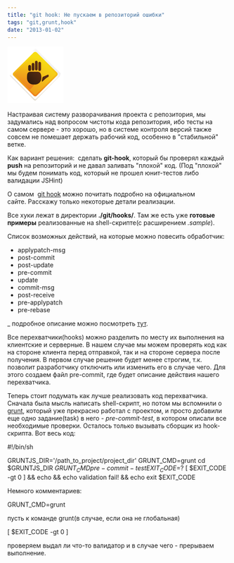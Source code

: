 ```yaml
---
title: "git hook: Не пускаем в репозиторий ошибки"
tags: "git,grunt,hook"
date: "2013-01-02"
---
```


![](images/stop_errors.png "stop_errors")

Настраивая систему разворачивания проекта с репозитория, мы задумались над вопросом чистоты кода репозитория, ибо тесты на самом сервере - это хорошо, но в системе контроля версий также совсем не помешает держать рабочий код, особенно в "стабильной" ветке.

Как вариант решения:  сделать **git-hook**, который бы проверял каждый **push** на репозиторий и не давал заливать "плохой" код. (Под "плохой" мы будем понимать код, который не прошел юнит-тестов либо валидации JSHint)

О самом  [git hook](https://git-scm.com/book/ru/%D0%9D%D0%B0%D1%81%D1%82%D1%80%D0%BE%D0%B9%D0%BA%D0%B0-Git-%D0%9F%D0%B5%D1%80%D0%B5%D1%85%D0%B2%D0%B0%D1%82%D1%87%D0%B8%D0%BA%D0%B8-%D0%B2-Git) можно почитать подробно на официальном сайте. Расскажу только некоторые детали реализации.

Все хуки лежат в директории **./git/hooks/**. Там же есть уже **готовые примеры** реализованные на shell-скрипте(с расширением _.sample_).

Список возможных действий, на которые можно повесить обработчик:

- applypatch-msg
- post-commit
- post-update
- pre-commit
- update
- commit-msg
- post-receive
- pre-applypatch
- pre-rebase

_ подробное описание можно посмотреть [тут](https://www.kernel.org/pub/software/scm/git/docs/githooks.html).

Все перехватчики(hooks) можно разделить по месту их выполнения на клиентские и серверные. В нашем случае мы можем проверять код как на стороне клиента перед отправкой, так и на стороне сервера после получения. В первом случае решение будет менее строгим, т.к. позволит разработчику отключить или изменить его в случае чего. Для этого создаем файл pre-commit, где будет описание действия нашего перехватчика.

Теперь стоит подумать как лучше реализовать код перехватчика. Сначала была мысль написать shell-скрипт, но потом мы вспомнили о [grunt](https://stepansuvorov.com/blog/2012/10/%D1%81%D0%B1%D0%BE%D1%80%D0%BA%D0%B0-javascript-%D0%BF%D1%80%D0%BE%D0%B5%D0%BA%D1%82%D0%BE%D0%B2-%D1%81-%D0%BF%D0%BE%D0%BC%D0%BE%D1%89%D1%8C%D1%8E-grunt/), который уже прекрасно работал с проектом, и просто добавили еще одно задание(task) в него - _pre-commit-test_, в котором описали все необходимые проверки. Осталось только вызывать сборщик из hook-скрипта. Вот весь код:

#!/bin/sh

GRUNTJS_DIR='/path_to_project/project_dir'
GRUNT_CMD=grunt
cd $GRUNTJS_DIR
$GRUNT_CMD pre-commit-test
EXIT_CODE=$?
[ $EXIT_CODE -gt 0 ] && echo && echo validation fail! && echo
exit $EXIT_CODE

Немного комментариев:

GRUNT_CMD=grunt

пусть к команде grunt(в случае, если она не глобальная)

[ $EXIT_CODE -gt 0 ]

проверяем выдал ли что-то валидатор и в случае чего - прерываем выполнение.

